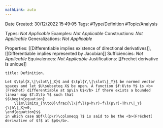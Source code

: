 ```yaml
---
mathLink: auto
---
```


<div class="topSpace"></div>

Date Created: 30/12/2022 15:49:05
Tags: #Type/Definition #Topic/Analysis

Types: <i>Not Applicable</i>
Examples: <i>Not Applicable</i>
Constructions: <i>Not Applicable</i>
Generalizations: <i>Not Applicable</i>

Properties: [[Differentiable implies existence of directional derivatives]], [[Differentiable implies represented by Jacobian]]
Sufficiencies: <i>Not Applicable</i>
Equivalences: <i>Not Applicable</i>
Justifications: [[Frechet derivative is unique]]

``` ad-Definition
title: Definition.

Let $\tpl{X,\|\slot\|_X}$ and $\tpl{Y,\|\slot\|_Y}$ be normed vector spaces and let $U\subseteq X$ be open. A function $f:U\to Y$ is <b>(Fréchet) differentiable at $p\in U$</b> if there exists a bounded linear map $T:X\to Y$ such that
$$\begin{equation}
    \lim\limits_{h\to0}\frac{\l\|f\l(p+h\r)-f\l(p\r)-Th\r\|_Y}{\|h\|_X}=0,
\end{equation}$$
in which case $Df\l(p\r)\coloneqq T$ is said to be the <b>(Fréchet) derivative of $f$ at $p$</b>.

```

